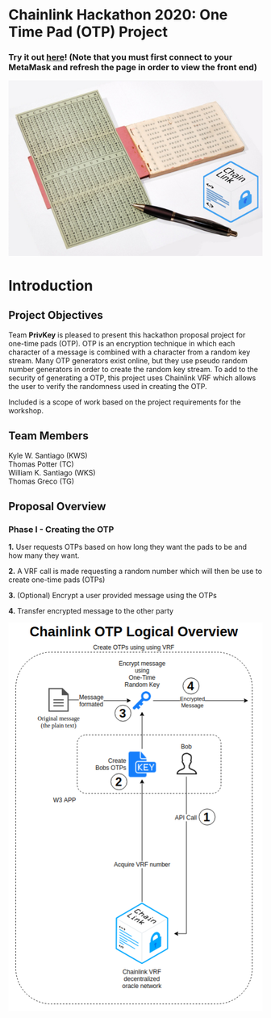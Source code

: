 # Chainlink Hackathon 2020: One Time Pad (OTP) Project

### Try it out [here](http://otp-frontend.s3-website-us-east-1.amazonaws.com/)! (Note that you must first connect to your MetaMask and refresh the page in order to view the front end)

<p align="center">
  <img src="./images/OTP_center.png" />
</p>

# Introduction

## Project Objectives

Team **PrivKey** is pleased to present this hackathon proposal project for one-time pads (OTP). OTP is an encryption technique in which each character of a message is combined with a character from a random key stream. Many OTP generators exist online, but they use pseudo random number generators in order to create the random key stream. To add to the security of generating a OTP, this project uses Chainlink VRF which allows the user to verify the randomness used in creating the OTP.

Included is a scope of work based on the project requirements for the workshop.

## Team Members

Kyle W. Santiago (KWS)\
Thomas Potter (TC)\
William K. Santiago (WKS)\
Thomas Greco (TG)

## Proposal Overview

### Phase I - Creating the OTP

**1.** User requests OTPs based on how long they want the pads to be and how many they want.

**2.** A VRF call is made requesting a random number which will then be use to create one-time pads (OTPs)

**3.** (Optional) Encrypt a user provided message using the OTPs

**4.** Transfer encrypted message to the other party


<p align="center">
  <img src="./images/Chainlink_OTP_Overview.png" />
</p>
